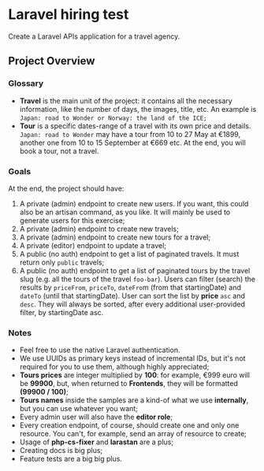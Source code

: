 # Laravel hiring test
Create a Laravel APIs application for a travel agency.


## Project Overview

### Glossary
* **Travel** is the main unit of the project: it contains all the necessary information, like the number of days, the images, title, etc. An example is `Japan: road to Wonder or Norway: the land of the ICE;`
* **Tour** is a specific dates-range of a travel with its own price and details. `Japan: road to Wonder` may have a tour from 10 to 27 May at €1899, another one from 10 to 15 September at €669 etc. At the end, you will book a tour, not a travel.

### Goals
At the end, the project should have:

1. A private (admin) endpoint to create new users. If you want, this could also be an artisan command, as you like. It will mainly be used to generate users for this exercise;
2. A private (admin) endpoint to create new travels;
3. A private (admin) endpoint to create new tours for a travel;
4. A private (editor) endpoint to update a travel;
5. A public (no auth) endpoint to get a list of paginated travels. It must return only `public` travels;
6. A public (no auth) endpoint to get a list of paginated tours by the travel slug (e.g. all the tours of the travel `foo-bar`). Users can filter (search) the results by `priceFrom`, `priceTo`, `dateFro`m (from that startingDate) and `dateTo` (until that startingDate). User can sort the list by **price** `asc` and `desc`. They will always be sorted, after every additional user-provided filter, by startingDate asc.


### Notes
- Feel free to use the native Laravel authentication.
- We use UUIDs as primary keys instead of incremental IDs, but it's not required for you to use them, although highly appreciated;
- **Tours prices** are integer multiplied by **100**: for example, €999 euro will be **99900**, but, when returned to **Frontends**, they will be formatted **(99900 / 100)**;
- **Tours names** inside the samples are a kind-of what we use **internally**, but you can use whatever you want;
- Every admin user will also have the **editor role**;
- Every creation endpoint, of course, should create one and only one resource. You can't, for example, send an array of resource to create;
- Usage of **php-cs-fixer** and **larastan** are a plus;
- Creating docs is big plus;
- Feature tests are a big big plus.
